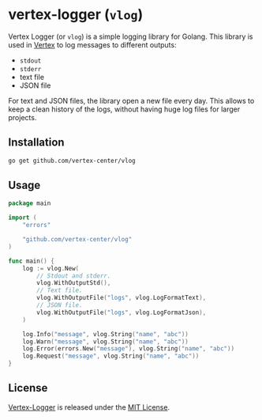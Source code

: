 # vertex-logger (`vlog`)

Vertex Logger (or `vlog`) is a simple logging library for Golang. This library is used in [Vertex](https://github.com/vertex-center/vertex) to log messages to different outputs:

- `stdout`
- `stderr`
- text file
- JSON file

For text and JSON files, the library open a new file every day. This allows to keep a clean history of the logs, without having huge log files for larger projects.

## Installation

```bash
go get github.com/vertex-center/vlog
```

## Usage

```go
package main

import (
	"errors"

	"github.com/vertex-center/vlog"
)

func main() {
	log := vlog.New(
		// Stdout and stderr.
		vlog.WithOutputStd(),
        // Text file.
		vlog.WithOutputFile("logs", vlog.LogFormatText),
        // JSON file.
		vlog.WithOutputFile("logs", vlog.LogFormatJson),
	)

	log.Info("message", vlog.String("name", "abc"))
	log.Warn("message", vlog.String("name", "abc"))
	log.Error(errors.New("message"), vlog.String("name", "abc"))
	log.Request("message", vlog.String("name", "abc"))
}
```

## License

[Vertex-Logger](https://github.com/vertex-center/vertex-logger) is released under the [MIT License](./LICENSE.md).
